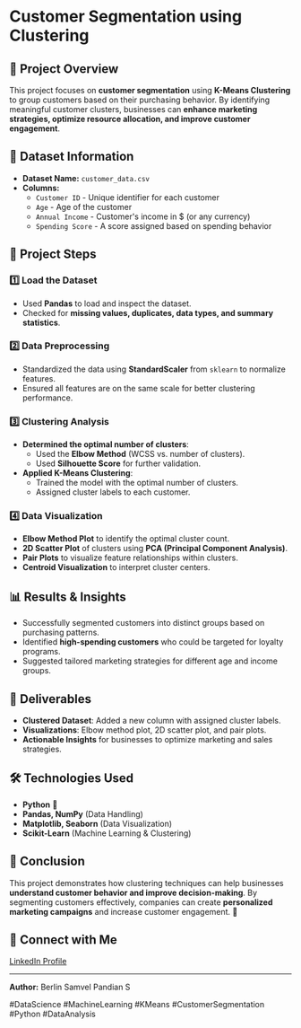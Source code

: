 # Customer Segmentation using Clustering

## 📌 Project Overview
This project focuses on **customer segmentation** using **K-Means Clustering** to group customers based on their purchasing behavior. By identifying meaningful customer clusters, businesses can **enhance marketing strategies, optimize resource allocation, and improve customer engagement**.

## 📂 Dataset Information
- **Dataset Name:** `customer_data.csv`
- **Columns:**
  - `Customer ID` - Unique identifier for each customer
  - `Age` - Age of the customer
  - `Annual Income` - Customer's income in $ (or any currency)
  - `Spending Score` - A score assigned based on spending behavior

## 🔹 Project Steps

### 1️⃣ Load the Dataset
- Used **Pandas** to load and inspect the dataset.
- Checked for **missing values, duplicates, data types, and summary statistics**.

### 2️⃣ Data Preprocessing
- Standardized the data using **StandardScaler** from `sklearn` to normalize features.
- Ensured all features are on the same scale for better clustering performance.

### 3️⃣ Clustering Analysis
- **Determined the optimal number of clusters**:
  - Used the **Elbow Method** (WCSS vs. number of clusters).
  - Used **Silhouette Score** for further validation.
- **Applied K-Means Clustering**:
  - Trained the model with the optimal number of clusters.
  - Assigned cluster labels to each customer.

### 4️⃣ Data Visualization
- **Elbow Method Plot** to identify the optimal cluster count.
- **2D Scatter Plot** of clusters using **PCA (Principal Component Analysis)**.
- **Pair Plots** to visualize feature relationships within clusters.
- **Centroid Visualization** to interpret cluster centers.

## 📊 Results & Insights
- Successfully segmented customers into distinct groups based on purchasing patterns.
- Identified **high-spending customers** who could be targeted for loyalty programs.
- Suggested tailored marketing strategies for different age and income groups.

## 📁 Deliverables
- **Clustered Dataset**: Added a new column with assigned cluster labels.
- **Visualizations**: Elbow method plot, 2D scatter plot, and pair plots.
- **Actionable Insights** for businesses to optimize marketing and sales strategies.

## 🛠 Technologies Used
- **Python** 🐍
- **Pandas, NumPy** (Data Handling)
- **Matplotlib, Seaborn** (Data Visualization)
- **Scikit-Learn** (Machine Learning & Clustering)

## 📌 Conclusion
This project demonstrates how clustering techniques can help businesses **understand customer behavior and improve decision-making**. By segmenting customers effectively, companies can create **personalized marketing campaigns** and increase customer engagement. 🚀

## 🔗 Connect with Me
[LinkedIn Profile](https://www.linkedin.com/in/s-berlin-samvel-pandian007)  

---
**Author:** Berlin Samvel Pandian S

#DataScience #MachineLearning #KMeans #CustomerSegmentation #Python #DataAnalysis
